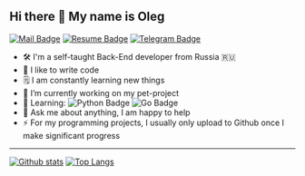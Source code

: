 ## Hi there 👋 My name is Oleg

[![Mail Badge](https://img.shields.io/badge/-job.rem1zoff@gmail.com-c0392b?style=flat&labelColor=c0392b&logo=gmail&logoColor=white)](mailto:job.rem1zoff@gmail.com)
[![Resume Badge](https://img.shields.io/badge/Resume-000?style=flat&logo=internetexplorer&link=https://olegremizoff.github.io/)](http://olegremizoff.pythonanywhere.com/)
[![Telegram Badge](https://img.shields.io/badge/-rem1zoff_oleg-blue?style=social&logo=telegram&link=https://t.me/rem1zoff_oleg)](https://t.me/rem1zoff_oleg) <p align='left'>

- :hammer_and_wrench: I'm a self-taught Back-End developer from Russia :ru:
- :muscle: I like to write code
- :spiral_notepad: I am constantly learning new things
- :telescope: I’m currently working on my pet-project
- :open_book: Learning: ![Python Badge](https://img.shields.io/badge/-Python-yellow?style=flat-circle&amp;logo=Python)&#160;![Go Badge](https://img.shields.io/badge/-Go-blue?style=flat-circle&;logo=Go)
- :speech_balloon: Ask me about anything, I am happy to help
- :zap: For my programming projects, I usually only upload to Github once I make significant progress
____


[![Github stats](https://github-readme-stats.vercel.app/api?username=OlegRemizoff&show_icons=true&include_all_commits=true)](https://github.com/OlegRemizoff/github-readme-stats)
[![Top Langs](https://github-readme-stats.vercel.app/api/top-langs/?username=OlegRemizoff&layout=compact)](https://github.com/OlegRemizoff/github-readme-stats)

